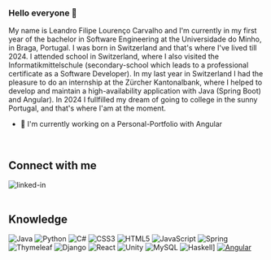 ### Hello everyone 👋
My name is Leandro Filipe Lourenço Carvalho and I'm currently in my first year of the bachelor in Software Engineering at the Universidade do Minho, in Braga, Portugal. I was born in Switzerland and that's where I've lived till 2024. I attended school in Switzerland, where I also visited the Informatikmittelschule (secondary-school which leads to a professional certificate as a Software Developer). In my last year in Switzerland I had the pleasure to do an internship at the Zürcher Kantonalbank, where I helped to develop and maintain a high-availability application with Java (Spring Boot) and Angular). In 2024 I fullfilled my dream of going to college in the sunny Portugal, and that's where I'am at the moment.

- 🔭 I'm currently working on a Personal-Portfolio with Angular
<br>

## Connect with me
<a href="https://www.linkedin.com/in/leandro-carvalho-23700b215"><img align="left" alt="linked-in" 
src='https://img.shields.io/badge/LinkedIn-100000?style=for-the-badge&logo=LinkedIn&logoColor=003CFF&labelColor=black&color=black'/></a>

<br>
<br>

## Knowledge

![Java](https://img.shields.io/badge/java-%23ED8B00.svg?style=for-the-badge&logo=java&logoColor=white)
![Python](https://img.shields.io/badge/python-3670A0?style=for-the-badge&logo=python&logoColor=ffdd54)
![C#](https://img.shields.io/badge/c%23-%23239120.svg?style=for-the-badge&logo=c-sharp&logoColor=white)
![CSS3](https://img.shields.io/badge/css3-%231572B6.svg?style=for-the-badge&logo=css3&logoColor=white)
![HTML5](https://img.shields.io/badge/html5-%23E34F26.svg?style=for-the-badge&logo=html5&logoColor=white)
![JavaScript](https://img.shields.io/badge/javascript-%23323330.svg?style=for-the-badge&logo=javascript&logoColor=%23F7DF1E)
![Spring](https://img.shields.io/badge/spring-%236DB33F.svg?style=for-the-badge&logo=spring&logoColor=white)
![Thymeleaf](https://img.shields.io/badge/Thymeleaf-%23005C0F.svg?style=for-the-badge&logo=Thymeleaf&logoColor=white)
![Django](https://img.shields.io/badge/django-%23092E20.svg?style=for-the-badge&logo=django&logoColor=white)
![React](https://img.shields.io/badge/react-%2320232a.svg?style=for-the-badge&logo=react&logoColor=%2361DAFB)
![Unity](https://img.shields.io/badge/unity-%23000000.svg?style=for-the-badge&logo=unity&logoColor=white)
![MySQL](https://img.shields.io/badge/mysql-%2300f.svg?style=for-the-badge&logo=mysql&logoColor=white)
![Haskell](https://img.shields.io/badge/Haskell-5e5086?logo=haskell&logoColor=white)]
[![Angular](https://img.shields.io/badge/Angular-%23DD0031.svg?logo=angular&logoColor=white)](#)



<!--
**LeandroCarvalho200409/LeandroCarvalho200409** is a ✨ _special_ ✨ repository because its `README.md` (this file) appears on your GitHub profile.

Here are some ideas to get you started:

- 🔭 I’m currently working on ...
- 🌱 I’m currently learning ...
- 👯 I’m looking to collaborate on ...
- 🤔 I’m looking for help with ...
- 💬 Ask me about ...
- 📫 How to reach me: ...
- 😄 Pronouns: ...
- ⚡ Fun fact: ...
-->


